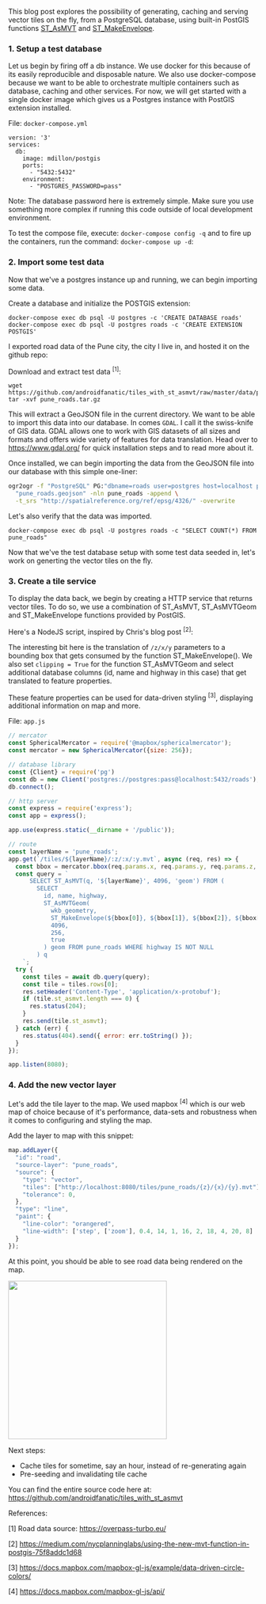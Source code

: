This blog post explores the possibility of generating, caching and serving vector tiles on the fly, from a PostgreSQL database, using built-in PostGIS functions <a href="https://postgis.net/docs/ST_AsMVT.html" target="_blank">ST_AsMVT</a> and  <a href="https://postgis.net/docs/ST_MakeEnvelope.html" target="_blank">ST_MakeEnvelope</a>.

### 1. Setup a test database

Let us begin by firing off a db instance. We use docker for this because of its easily reproducible and disposable nature. We also use docker-compose because we want to be able to orchestrate multiple containers such as database, caching and other services. For now, we will get started with a single docker image which gives us a Postgres instance with PostGIS extension installed.

File: `docker-compose.yml`
```
version: '3'
services:
  db:
    image: mdillon/postgis
    ports:
      - "5432:5432"
    environment:
      - "POSTGRES_PASSWORD=pass"
```

Note: The database password here is extremely simple. Make sure you use something more complex if running this code outside of local development environment.

To test the compose file, execute: `docker-compose config -q` and to fire up the containers, run the command: `docker-compose up -d`:

### 2. Import some test data

Now that we've a postgres instance up and running, we can begin importing some data. 

Create a database and initialize the POSTGIS extension:
```
docker-compose exec db psql -U postgres -c 'CREATE DATABASE roads'
docker-compose exec db psql -U postgres roads -c 'CREATE EXTENSION POSTGIS'
```

I exported road data of the Pune city, the city I live in, and hosted it on the github repo: 

Download and extract test data <sup>[1]</sup>:

```
wget https://github.com/androidfanatic/tiles_with_st_asmvt/raw/master/data/pune_roads.tar.gz
tar -xvf pune_roads.tar.gz
```


This will extract a GeoJSON file in the current directory. We want to be able to import this data into our database. In comes `GDAL`. I call it the swiss-knife of GIS data. GDAL allows one to work with GIS datasets of all sizes and formats and offers wide variety of features for data translation. Head over to <a href="https://www.gdal.org/" target="_blank">https://www.gdal.org/</a> for quick installation steps and to read more about it.

Once installed, we can begin importing the data from the GeoJSON file into our database with this simple one-liner:

```bash
ogr2ogr -f "PostgreSQL" PG:"dbname=roads user=postgres host=localhost password=pass" \
  "pune_roads.geojson" -nln pune_roads -append \
  -t_srs "http://spatialreference.org/ref/epsg/4326/" -overwrite
```

Let's also verify that the data was imported.

```
docker-compose exec db psql -U postgres roads -c "SELECT COUNT(*) FROM pune_roads"
```

Now that we've the test database setup with some test data seeded in, let's work on generting the vector tiles on the fly.

### 3. Create a tile service

To display the data back, we begin by creating a HTTP service that returns vector tiles. To do so, we use a combination of ST_AsMVT, ST_AsMVTGeom and ST_MakeEnvelope functions provided by PostGIS.

Here's a NodeJS script, inspired by Chris's blog post <sup>[2]</sup>:

The interesting bit here is the translation of `/z/x/y` parameters to a bounding box that gets consumed by the function ST_MakeEnvelope(). We also set `clipping = True` for the function ST_AsMVTGeom and select additional database columns (id, name and highway in this case) that get translated to feature properties.

These feature properties can be used for data-driven styling <sup>[3]</sup>, displaying additional information on map and more.

File: `app.js`

```js
// mercator
const SphericalMercator = require('@mapbox/sphericalmercator');
const mercator = new SphericalMercator({size: 256});

// database library
const {Client} = require('pg')
const db = new Client('postgres://postgres:pass@localhost:5432/roads');
db.connect();

// http server
const express = require('express');
const app = express();

app.use(express.static(__dirname + '/public'));

// route
const layerName = 'pune_roads';
app.get(`/tiles/${layerName}/:z/:x/:y.mvt`, async (req, res) => {
  const bbox = mercator.bbox(req.params.x, req.params.y, req.params.z, false);
  const query = `
      SELECT ST_AsMVT(q, '${layerName}', 4096, 'geom') FROM (
        SELECT 
          id, name, highway,
          ST_AsMVTGeom(
            wkb_geometry,
            ST_MakeEnvelope(${bbox[0]}, ${bbox[1]}, ${bbox[2]}, ${bbox[3]}, 4326),
            4096,
            256,
            true
          ) geom FROM pune_roads WHERE highway IS NOT NULL
        ) q
    `;
  try {
    const tiles = await db.query(query);
    const tile = tiles.rows[0];
    res.setHeader('Content-Type', 'application/x-protobuf');
    if (tile.st_asmvt.length === 0) {
      res.status(204);
    }
    res.send(tile.st_asmvt);
  } catch (err) {
    res.status(404).send({ error: err.toString() });
  }
});

app.listen(8080);
```

### 4. Add the new vector layer

Let's add the tile layer to the map. We used mapbox <sup>[4]</sup> which is our web map of choice because of it's performance, data-sets and robustness when it comes to configuring and styling the map. 

Add the layer to map with this snippet:

```js
map.addLayer({
  "id": "road",
  "source-layer": "pune_roads",
  "source": {
    "type": "vector",
    "tiles": ["http://localhost:8080/tiles/pune_roads/{z}/{x}/{y}.mvt"],
    "tolerance": 0,
  },
  "type": "line",
  "paint": {
    "line-color": "orangered",
    "line-width": ['step', ['zoom'], 0.4, 14, 1, 16, 2, 18, 4, 20, 8]
  }
});
```

At this point, you should be able to see road data being rendered on the map.

<img src="img/rec2.gif" height="320" />

Next steps:

- Cache tiles for sometime, say an hour, instead of re-generating again
- Pre-seeding and invalidating tile cache

You can find the entire source code here at: https://github.com/androidfanatic/tiles_with_st_asmvt

References:

[1] Road data source: https://overpass-turbo.eu/

[2] https://medium.com/nycplanninglabs/using-the-new-mvt-function-in-postgis-75f8addc1d68

[3] https://docs.mapbox.com/mapbox-gl-js/example/data-driven-circle-colors/

[4] https://docs.mapbox.com/mapbox-gl-js/api/
